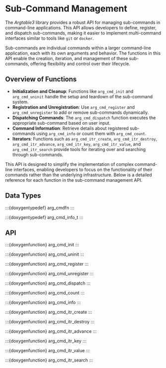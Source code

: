 # Sub-Command Management

The _Argtable3_ library provides a robust API for managing sub-commands in
command-line applications. This API allows developers to define, register, and
dispatch sub-commands, making it easier to implement multi-command interfaces
similar to tools like `git` or `docker`.

Sub-commands are individual commands within a larger command-line application,
each with its own arguments and behavior. The functions in this API enable the
creation, iteration, and management of these sub-commands, offering flexibility
and control over their lifecycle.

## Overview of Functions

- **Initialization and Cleanup**: Functions like `arg_cmd_init` and
  `arg_cmd_uninit` handle the setup and teardown of the sub-command system.
- **Registration and Unregistration**: Use `arg_cmd_register` and
  `arg_cmd_unregister` to add or remove sub-commands dynamically.
- **Dispatching Commands**: The `arg_cmd_dispatch` function executes the
  appropriate sub-command based on user input.
- **Command Information**: Retrieve details about registered sub-commands using
  `arg_cmd_info` or count them with `arg_cmd_count`.
- **Iterators**: Functions such as `arg_cmd_itr_create`, `arg_cmd_itr_destroy`,
  `arg_cmd_itr_advance`, `arg_cmd_itr_key`, `arg_cmd_itr_value`, and
  `arg_cmd_itr_search` provide tools for iterating over and searching through
  sub-commands.

This API is designed to simplify the implementation of complex command-line
interfaces, enabling developers to focus on the functionality of their commands
rather than the underlying infrastructure. Below is a detailed reference for
each function in the sub-command management API.

## Data Types

:::{doxygentypedef} arg_cmdfn
:::

:::{doxygentypedef} arg_cmd_info_t
:::

## API

:::{doxygenfunction} arg_cmd_init
:::

:::{doxygenfunction} arg_cmd_uninit
:::

:::{doxygenfunction} arg_cmd_register
:::

:::{doxygenfunction} arg_cmd_unregister
:::

:::{doxygenfunction} arg_cmd_dispatch
:::

:::{doxygenfunction} arg_cmd_count
:::

:::{doxygenfunction} arg_cmd_info
:::

:::{doxygenfunction} arg_cmd_itr_create
:::

:::{doxygenfunction} arg_cmd_itr_destroy
:::

:::{doxygenfunction} arg_cmd_itr_advance
:::

:::{doxygenfunction} arg_cmd_itr_key
:::

:::{doxygenfunction} arg_cmd_itr_value
:::

:::{doxygenfunction} arg_cmd_itr_search
:::

